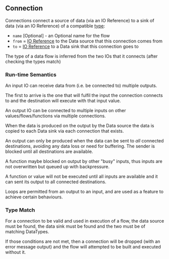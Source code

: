 ## Connection
Connections connect a source of data (via an IO Reference) to a sink of data (via an IO Reference) 
of a compatible [type](types.md):
* `name` [Optional] - an Optional name for the flow
* `from` = [IO Reference](io_references.md) to the Data source that this connection comes from
* `to` = [IO Reference](io_references.md) to a Data sink that this connection goes to

The type of a data flow is inferred from the two IOs that it connects (after checking the types match)

### Run-time Semantics
An input IO can receive data from (i.e. be connected to) multiple outputs. 

The first to arrive is the one that will fulfil the input the connection connects to and the
destination will execute with that input value.

An output IO can be connected to multiple inputs on other values/flows/functions via multiple 
connections.

When the data is produced on the output by the Data source the data is copied to each 
Data sink via each connection that exists.

An output can only be produced when the data can be sent to *all* connected destinations, 
avoiding any data loss or need for buffering. The sender is blocked until all destinations are
available.

A function maybe blocked on output by other "busy" inputs, thus inputs are not overwritten 
but queued up with backpressure.

A function or value will not be executed until all inputs are available and it can sent its 
output to all connected destinations.

Loops are permitted from an output to an input, and are used as a feature to achieve certain behaviours.

### Type Match
For a connection to be valid and used in execution of a flow, the data source must be found,
the data sink must be found and the two must be of matching DataTypes.

If those conditions are not met, then a connection will be dropped (with an error message output)
and the flow will attempted to be built and executed without it.
